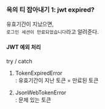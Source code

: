 ### 옥의 티 잡아내기 1: jwt expired?
유효기간이 지났으면,  
`로그인 세션이 만료되었습니다`라고 알려준다.  

#### JWT 예외 처리
try / catch

1. TokenExpiredError  
: 유효기간이 지난 토큰 = 만료된 토큰

2. JsonWebTokenError  
: 문제 있는 토큰